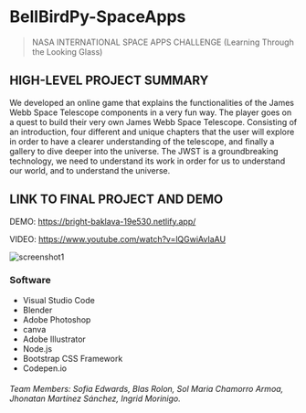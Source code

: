 
# BellBirdPy-SpaceApps
> NASA INTERNATIONAL SPACE APPS CHALLENGE (Learning Through the Looking Glass)


## HIGH-LEVEL PROJECT SUMMARY
We developed an online game that explains the functionalities of the James Webb Space Telescope components in a very fun way. The player goes on a quest to build their very own James Webb Space Telescope. Consisting of an introduction, four different and unique chapters that the user will explore in order to have a clearer understanding of the telescope, and finally a gallery to dive deeper into the universe. The JWST is a groundbreaking technology, we need to understand its work in order for us to understand our world, and to understand the universe.


## LINK TO FINAL PROJECT AND DEMO

DEMO: https://bright-baklava-19e530.netlify.app/

VIDEO: https://www.youtube.com/watch?v=lQGwiAvIaAU 

![screenshot1](https://user-images.githubusercontent.com/101158689/200374877-fd2063d3-6511-4d8e-8f75-9cce25e479c2.png)
### Software
- Visual Studio Code
- Blender
- Adobe Photoshop
- canva
- Adobe Illustrator
- Node.js
- Bootstrap CSS Framework
- Codepen.io

###### Team Members: Sofia Edwards, Blas Rolon, Sol Maria Chamorro Armoa, Jhonatan Martínez Sánchez, Ingrid Morinigo.
